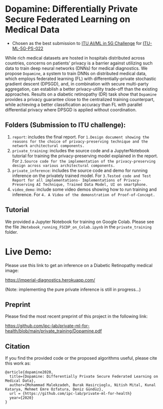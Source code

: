 # Dopamine: Differentially Private Secure Federated Learning on Medical Data

- Chosen as the best submission to [ITU AI/ML in 5G Challenge](https://www.itu.int/en/ITU-T/AI/challenge/2020/Pages/default.aspx) for [ITU-ML-5G-PS-022](https://sites.google.com/view/iitd5g/challenge-problems/privacy-preserving-aiml-in-5g-networks-for-healthcare-applications)

While rich medical datasets are hosted in hospitals distributed across countries, concerns on patients' privacy is a barrier against utilizing such data to train deep neural networks (DNNs) for medical diagnostics.  We propose `Dopamine`, a system to train DNNs on distributed medical data, which employs federated learning (FL) with differentially-private stochastic gradient descent (DPSGD), and, in combination with secure multi-party aggregation, can establish a better privacy-utility trade-off than the existing approaches. Results on a diabetic retinopathy (DR) task show that `Dopamine` provides a privacy guarantee close to the centralized training counterpart, while achieving a better classification accuracy than FL with parallel differential privacy where DPSGD is applied without  coordination.

## Folders (Submission to ITU challenge):
 
1. `report`: includes the final report. For `1.Design document showing the reasons for the choice of privacy-preserving technique and the network architectural components.`
2. `private_training`: includes the source code and a JupyterNotebook tutorial for training the privacy-preserving model explained in the report. For `2.Source code for the implementation of the privacy-preserving design across various architectural components.`
3. `private_inference`: includes the source code and demo for running inference on the privately trained model. For `3.Tested code and Test Report for all implementations- Implementations of Privacy-Preserving AI Technique, Trained Data Model, UI on smartphone.`
4. `video_demo`: include some video demos showing how to run training and inference. For  `4. A Video of the demonstration of Proof-of-Concept.`


## Tutorial

We provided a Jupyter Notebook for training on Google Colab. Please see the file `JNotebook_running_FSCDP_on_Colab.ipynb` in the `private_training` folder.

# Live Demo:

Please use this link to get an inference on a Diabetic Retinopathy medical image:

https://imperial-diagnostics.herokuapp.com/

(Note: implementing the pure private inference is still in progress...)

## Preprint
Please find the most recent preprint of this project in the following link:

https://github.com/ipc-lab/private-ml-for-health/blob/main/private_training/Dopamine.pdf

## Citation
If you find the provided code or the proposed algorithms useful, please cite this work as:
```
@article{dopamine2020,
  title={Dopamine: Differentially Private Secure Federated Learning on Medical Data},
  author={Mohammad Malekzadeh, Burak Hasircioglu, Nitish Mital, Kunal Katarya, Mehmet Emre Ozfatura, Deniz Gündüz},  
  url = {https://github.com/ipc-lab/private-ml-for-health}
  year={2020}
}
```
